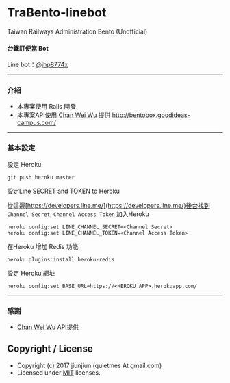 # TraBento-linebot
Taiwan Railways Administration Bento (Unofficial)

#### 台鐵訂便當 Bot
Line bot：[@jhp8774x](https://line.me/R/ti/p/%40jhp8774x)

---

### 介紹

* 本專案使用 Rails 開發
* 本專案API使用 [Chan Wei Wu](https://www.facebook.com/chanwei.wu) 提供 http://bentobox.goodideas-campus.com/

---

### 基本設定

設定 Heroku

```
git push heroku master
```

設定Line SECRET and TOKEN to Heroku

從這邊[https://developers.line.me/](https://developers.line.me/)後台找到 `Channel Secret`, `Channel Access Token` 加入Heroku

```
heroku config:set LINE_CHANNEL_SECRET=<Channel Secret>
heroku config:set LINE_CHANNEL_TOKEN=<Channel Access Token>
```

在Heroku 增加 Redis 功能

```
heroku plugins:install heroku-redis
```

設定 Heroku 網址
```
heroku config:set BASE_URL=https://<HEROKU_APP>.herokuapp.com/
```


---
### 感謝

* [Chan Wei Wu](https://www.facebook.com/chanwei.wu) API提供


## Copyright / License
* Copyright (c) 2017 jiunjiun (quietmes At gmail.com)
* Licensed under [MIT](https://github.com/jiunjiun/TraBento-linebot/blob/master/LICENSE) licenses.

